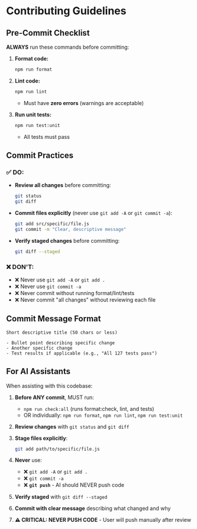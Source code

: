 # Contributing Guidelines

## Pre-Commit Checklist

**ALWAYS** run these commands before committing:

1. **Format code:**

   ```bash
   npm run format
   ```

2. **Lint code:**

   ```bash
   npm run lint
   ```

   - Must have **zero errors** (warnings are acceptable)

3. **Run unit tests:**

   ```bash
   npm run test:unit
   ```

   - All tests must pass

## Commit Practices

### ✅ DO:

- **Review all changes** before committing:
  ```bash
  git status
  git diff
  ```
- **Commit files explicitly** (never use `git add -A` or `git commit -a`):
  ```bash
  git add src/specific/file.js
  git commit -m "Clear, descriptive message"
  ```
- **Verify staged changes** before committing:
  ```bash
  git diff --staged
  ```

### ❌ DON'T:

- ❌ Never use `git add -A` or `git add .`
- ❌ Never use `git commit -a`
- ❌ Never commit without running format/lint/tests
- ❌ Never commit "all changes" without reviewing each file

## Commit Message Format

```
Short descriptive title (50 chars or less)

- Bullet point describing specific change
- Another specific change
- Test results if applicable (e.g., "All 127 tests pass")
```

## For AI Assistants

When assisting with this codebase:

1. **Before ANY commit**, MUST run:
   - `npm run check:all` (runs format:check, lint, and tests)
   - OR individually: `npm run format`, `npm run lint`, `npm run test:unit`

2. **Review changes** with `git status` and `git diff`

3. **Stage files explicitly**:

   ```bash
   git add path/to/specific/file.js
   ```

4. **Never** use:
   - ❌ `git add -A` or `git add .`
   - ❌ `git commit -a`
   - ❌ **`git push`** - AI should NEVER push code

5. **Verify staged** with `git diff --staged`

6. **Commit with clear message** describing what changed and why

7. **⚠️ CRITICAL: NEVER PUSH CODE** - User will push manually after review
